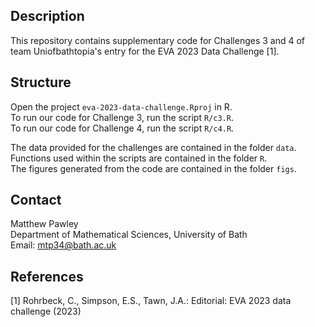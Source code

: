 ## Description

This repository contains supplementary code for Challenges 3 and 4 of team Uniofbathtopia's entry for the EVA 2023 Data Challenge [1].

## Structure

Open the project `eva-2023-data-challenge.Rproj` in R. \
To run our code for Challenge 3, run the script `R/c3.R`. \
To run our code for Challenge 4, run the script `R/c4.R`. 

The data provided for the challenges are contained in the folder `data`. \
Functions used within the scripts are contained in the folder `R`. \
The figures generated from the code are contained in the folder `figs`.

## Contact

Matthew Pawley \
Department of Mathematical Sciences, University of Bath \
Email: <mtp34@bath.ac.uk>

## References

[1] Rohrbeck, C., Simpson, E.S., Tawn, J.A.: Editorial: EVA 2023 data challenge (2023)
